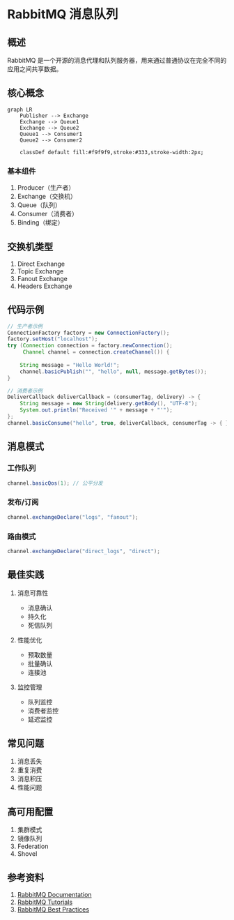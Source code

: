 # RabbitMQ 消息队列

## 概述
RabbitMQ 是一个开源的消息代理和队列服务器，用来通过普通协议在完全不同的应用之间共享数据。

## 核心概念
```mermaid
graph LR
    Publisher --> Exchange
    Exchange --> Queue1
    Exchange --> Queue2
    Queue1 --> Consumer1
    Queue2 --> Consumer2
    
    classDef default fill:#f9f9f9,stroke:#333,stroke-width:2px;
```

### 基本组件
1. Producer（生产者）
2. Exchange（交换机）
3. Queue（队列）
4. Consumer（消费者）
5. Binding（绑定）

## 交换机类型
1. Direct Exchange
2. Topic Exchange
3. Fanout Exchange
4. Headers Exchange

## 代码示例
```java
// 生产者示例
ConnectionFactory factory = new ConnectionFactory();
factory.setHost("localhost");
try (Connection connection = factory.newConnection();
     Channel channel = connection.createChannel()) {
    
    String message = "Hello World!";
    channel.basicPublish("", "hello", null, message.getBytes());
}

// 消费者示例
DeliverCallback deliverCallback = (consumerTag, delivery) -> {
    String message = new String(delivery.getBody(), "UTF-8");
    System.out.println("Received '" + message + "'");
};
channel.basicConsume("hello", true, deliverCallback, consumerTag -> { });
```

## 消息模式

### 工作队列
```java
channel.basicQos(1); // 公平分发
```

### 发布/订阅
```java
channel.exchangeDeclare("logs", "fanout");
```

### 路由模式
```java
channel.exchangeDeclare("direct_logs", "direct");
```

## 最佳实践
1. 消息可靠性
   - 消息确认
   - 持久化
   - 死信队列

2. 性能优化
   - 预取数量
   - 批量确认
   - 连接池

3. 监控管理
   - 队列监控
   - 消费者监控
   - 延迟监控

## 常见问题
1. 消息丢失
2. 重复消费
3. 消息积压
4. 性能问题

## 高可用配置
1. 集群模式
2. 镜像队列
3. Federation
4. Shovel

## 参考资料
1. [RabbitMQ Documentation](https://www.rabbitmq.com/documentation.html)
2. [RabbitMQ Tutorials](https://www.rabbitmq.com/getstarted.html)
3. [RabbitMQ Best Practices](https://www.cloudamqp.com/blog/part1-rabbitmq-best-practice.html)
